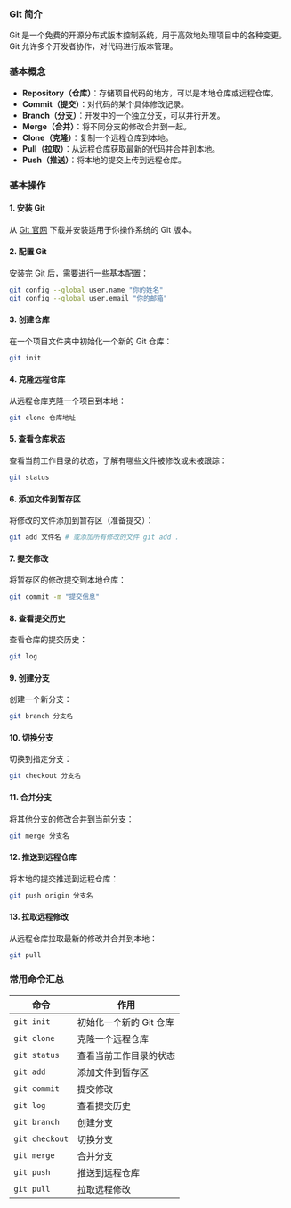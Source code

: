 ### Git 简介

Git 是一个免费的开源分布式版本控制系统，用于高效地处理项目中的各种变更。Git 允许多个开发者协作，对代码进行版本管理。

### 基本概念

- **Repository（仓库）**：存储项目代码的地方，可以是本地仓库或远程仓库。
- **Commit（提交）**：对代码的某个具体修改记录。
- **Branch（分支）**：开发中的一个独立分支，可以并行开发。
- **Merge（合并）**：将不同分支的修改合并到一起。
- **Clone（克隆）**：复制一个远程仓库到本地。
- **Pull（拉取）**：从远程仓库获取最新的代码并合并到本地。
- **Push（推送）**：将本地的提交上传到远程仓库。

### 基本操作

#### 1. 安装 Git

从 [Git 官网](https://git-scm.com/) 下载并安装适用于你操作系统的 Git 版本。

#### 2. 配置 Git

安装完 Git 后，需要进行一些基本配置：

```bash
git config --global user.name "你的姓名" 
git config --global user.email "你的邮箱"
```

#### 3. 创建仓库

在一个项目文件夹中初始化一个新的 Git 仓库：

```bash
git init
```

#### 4. 克隆远程仓库

从远程仓库克隆一个项目到本地：

```bash
git clone 仓库地址
```
#### 5. 查看仓库状态

查看当前工作目录的状态，了解有哪些文件被修改或未被跟踪：

```bash
git status
```

#### 6. 添加文件到暂存区

将修改的文件添加到暂存区（准备提交）：

```bash
git add 文件名 # 或添加所有修改的文件 git add .
```

#### 7. 提交修改

将暂存区的修改提交到本地仓库：

```bash
git commit -m "提交信息"
```

#### 8. 查看提交历史

查看仓库的提交历史：

```bash
git log
```

#### 9. 创建分支

创建一个新分支：

```bash
git branch 分支名
```

#### 10. 切换分支

切换到指定分支：

```bash
git checkout 分支名
```

#### 11. 合并分支

将其他分支的修改合并到当前分支：

```bash
git merge 分支名
```

#### 12. 推送到远程仓库

将本地的提交推送到远程仓库：

```bash
git push origin 分支名
```

#### 13. 拉取远程修改

从远程仓库拉取最新的修改并合并到本地：

```bash
git pull
```

### 常用命令汇总

|命令|作用|
|---|---|
|`git init`|初始化一个新的 Git 仓库|
|`git clone`|克隆一个远程仓库|
|`git status`|查看当前工作目录的状态|
|`git add`|添加文件到暂存区|
|`git commit`|提交修改|
|`git log`|查看提交历史|
|`git branch`|创建分支|
|`git checkout`|切换分支|
|`git merge`|合并分支|
|`git push`|推送到远程仓库|
|`git pull`|拉取远程修改|
